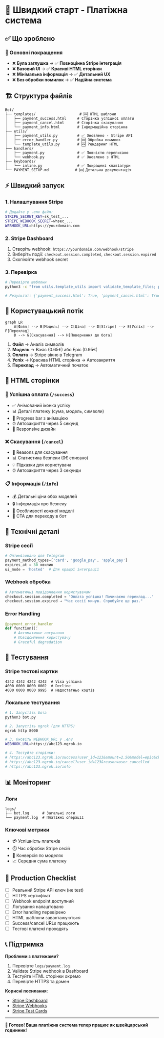 # 🚀 Швидкий старт - Платіжна система

## ✅ Що зроблено

### 🎯 Основні покращення
- ❌ **Була заглушка** → ✅ **Повноцінна Stripe інтеграція**  
- ❌ **Базовий UI** → ✅ **Красиві HTML сторінки**
- ❌ **Мінімальна інформація** → ✅ **Детальний UX**
- ❌ **Без обробки помилок** → ✅ **Надійна система**

## 🏗️ Структура файлів

```
Bot/
├── templates/                    # 🆕 HTML шаблони
│   ├── payment_success.html     # Сторінка успішної оплати
│   ├── payment_cancel.html      # Сторінка скасування  
│   └── payment_info.html        # Інформаційна сторінка
├── utils/
│   ├── payment_utils.py         # ✅ Оновлено - Stripe API
│   ├── error_handler.py         # 🆕 Обробка помилок
│   └── template_utils.py        # 🆕 Рендеринг HTML
├── handlers/
│   ├── payment.py               # ✅ Повністю переписано
│   └── webhook.py               # ✅ Оновлено з HTML
├── keyboards/
│   └── inline.py                # ✅ Покращені клавіатури
└── PAYMENT_SETUP.md            # 🆕 Детальна документація
```

## ⚡ Швидкий запуск

### 1. Налаштування Stripe
```bash
# Додайте у .env файл:
STRIPE_SECRET_KEY=sk_test_...
STRIPE_WEBHOOK_SECRET=whsec_...  
WEBHOOK_URL=https://yourdomain.com
```

### 2. Stripe Dashboard
1. Створіть webhook: `https://yourdomain.com/webhook/stripe`
2. Виберіть події: `checkout.session.completed`, `checkout.session.expired`
3. Скопіюйте webhook secret

### 3. Перевірка
```bash
# Перевірте шаблони
python3 -c "from utils.template_utils import validate_template_files; print(validate_template_files())"

# Результат: {'payment_success.html': True, 'payment_cancel.html': True, 'payment_info.html': True}
```

## 🔄 Користувацький потік

```mermaid
graph LR
    A[Файл] --> B[Модель] --> C[Ціна] --> D[Stripe] --> E[Успіх] --> F[Переклад]
    D --> G[Скасування] --> H[Повернення до бота]
```

1. **Файл** → Аналіз символів
2. **Модель** → Basic (0.65€) або Epic (0.95€)  
3. **Оплата** → Stripe вікно в Telegram
4. **Успіх** → Красива HTML сторінка → Автозакриття
5. **Переклад** → Автоматичний початок

## 🎨 HTML сторінки

### 🎉 Успішна оплата (`/success`)
- ✅ Анімований іконка успіху
- 📊 Деталі платежу (сума, модель, символи)
- 🚀 Progress bar з анімацією
- ⏰ Автозакриття через 5 секунд
- 🎯 Responsive дизайн

### ❌ Скасування (`/cancel`)  
- 🔄 Reasons для скасування
- 📊 Статистика безпеки (0€ списано)
- 💡 Підказки для користувача
- ⏰ Автозакриття через 3 секунди

### 📋 Інформація (`/info`)
- 💰 Детальні ціни обох моделей
- 🔒 Інформація про безпеку
- 🎯 Особливості кожної моделі
- 📱 CTA для переходу в бот

## 🔧 Технічні деталі

### Stripe сесії
```python
# Оптимізовано для Telegram
payment_method_types=['card', 'google_pay', 'apple_pay']
expires_at = 30 хвилин
ui_mode = 'hosted'  # Для кращої інтеграції
```

### Webhook обробка
```python
# Автоматичні повідомлення користувачам
checkout.session.completed → "Оплата успішна! Починаємо переклад..."
checkout.session.expired → "Час сесії минув. Спробуйте ще раз."
```

### Error Handling
```python
@payment_error_handler
def function():
    # Автоматичне логування
    # Повідомлення користувачу
    # Graceful degradation
```

## 🧪 Тестування

### Stripe тестові картки
```
4242 4242 4242 4242  # Visa успішна
4000 0000 0000 0002  # Decline
4000 0000 0000 9995  # Недостатньо коштів
```

### Локальне тестування
```bash
# 1. Запустіть бота
python3 bot.py

# 2. Запустіть ngrok (для HTTPS)  
ngrok http 8000

# 3. Оновіть WEBHOOK_URL у .env
WEBHOOK_URL=https://abc123.ngrok.io

# 4. Тестуйте сторінки:
# https://abc123.ngrok.io/success?user_id=123&amount=2.50&model=epic&char_count=5000
# https://abc123.ngrok.io/cancel?user_id=123&reason=user_cancelled
# https://abc123.ngrok.io/info
```

## 📊 Моніторинг

### Логи
```
logs/
├── bot.log      # Загальні логи
└── payment.log  # Платіжні операції
```

### Ключові метрики
- 💳 Успішність платежів
- ⏱️ Час обробки Stripe сесій  
- 🔄 Конверсія по моделях
- 📈 Середня сума платежу

## 🚨 Production Checklist

- [ ] Реальний Stripe API ключ (не test)
- [ ] HTTPS сертифікат 
- [ ] Webhook endpoint доступний
- [ ] Логування налаштовано
- [ ] Error handling перевірено
- [ ] HTML шаблони завантажуються
- [ ] Success/cancel URLs працюють
- [ ] Тестові платежі проходять

## 📞 Підтримка  

**Проблеми з платежами?**
1. Перевірте `logs/payment.log`
2. Validate Stripe webhook в Dashboard  
3. Тестуйте HTML сторінки окремо
4. Перевірте HTTPS та домен

**Корисні посилання:**
- [Stripe Dashboard](https://dashboard.stripe.com/)
- [Stripe Webhooks](https://dashboard.stripe.com/webhooks)  
- [Stripe Test Cards](https://stripe.com/docs/testing#cards)

---
**🎉 Готово! Ваша платіжна система тепер працює як швейцарський годинник!**